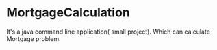 # MortgageCalculation
It's a java command line application( small project). Which can calculate Mortgage problem.
